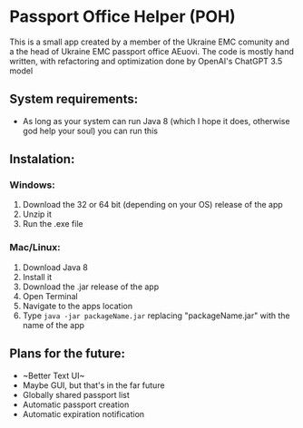 # Passport Office Helper (POH)
This is a small app created by a member of the Ukraine EMC comunity and a the head of Ukraine EMC passport office AEuovi.
The code is mostly hand written, with refactoring and optimization done by OpenAI's ChatGPT 3.5 model

## System requirements:
- As long as your system can run Java 8 (which I hope it does, otherwise god help your soul) you can run this

## Instalation:
### Windows:
  1. Download the 32 or 64 bit (depending on your OS) release of the app
  2. Unzip it
  3. Run the .exe file
### Mac/Linux:
  1. Download Java 8
  2. Install it
  3. Download the .jar release of the app
  4. Open Terminal
  5. Navigate to the apps location
  6. Type `java -jar packageName.jar` replacing "packageName.jar" with the name of the app

## Plans for the future:
- ~Better Text UI~
- Maybe GUI, but that's in the far future
- Globally shared passport list
- Automatic passport creation
- Automatic expiration notification
